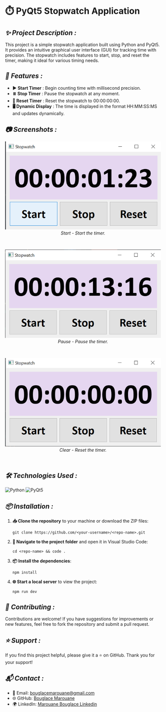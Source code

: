 # ⏱️ **PyQt5 Stopwatch Application**

## ***✨ Project Description :***
This project is a simple stopwatch application built using Python and PyQt5. It provides an intuitive graphical user interface (GUI) for tracking time with precision. The stopwatch includes features to start, stop, and reset the timer, making it ideal for various timing needs.

## ***🔧 Features :***

- **▶️ Start Timer** : Begin counting time with millisecond precision.
- **⏸️ Stop Timer** : Pause the stopwatch at any moment.
- **🔄 Reset Timer** : Reset the stopwatch to 00:00:00:00.
- **🖥️ Dynamic Display** : The time is displayed in the format HH:MM:SS:MS and updates dynamically.

## ***📷 Screenshots :***

<p align="center">
  <img src="https://github.com/BouglaceMarouane/Stop-watch/blob/7413471c084b2027153002f50d88f5b5a084ba75/stop.png" alt="image alt"/>
  <br>
  <em>Start - Start the timer.</em>
</p><br>

<p align="center">
  <img src="https://github.com/BouglaceMarouane/Stop-watch/blob/7413471c084b2027153002f50d88f5b5a084ba75/clear.png" alt="image alt"/>
  <br>
  <em>Pause - Pause the timer.</em>
</p><br>

<p align="center">
  <img src="https://github.com/BouglaceMarouane/Stop-watch/blob/7413471c084b2027153002f50d88f5b5a084ba75/start.png" alt="image alt"/>
  <br>
  <em>Clear - Reset the timer.</em>
</p><br>

## ***🛠️ Technologies Used :***

![Python](https://img.shields.io/badge/PYTHON-blue?logo=Python&logoColor=white) 
![PyQt5](https://img.shields.io/badge/PYQT5-green?logo=PyQt5&logoColor=white)

## ***📦 Installation :***

1. **📥 Clone the repository** to your machine or download the ZIP files:
   ```
   git clone https://github.com/<your-username>/<repo-name>.git
   ```
2. **📂 Navigate to the project folder** and open it in Visual Studio Code:
   ```
   cd <repo-name> && code .
   ```

3. **📦 Install the dependencies**:
   ```
   npm install
   ```

4. **🌐 Start a local server** to view the project:
   ```
   npm run dev
   ```

## ***🤝 Contributing :***

Contributions are welcome! If you have suggestions for improvements or new features, feel free to fork the repository and submit a pull request.

## ***⭐ Support :***

If you find this project helpful, please give it a ⭐ on GitHub. Thank you for your support!

## ***📬 Contact :***

- 📧 Email: bouglacemarouane@gmail.com  
- 🌐 GitHub: [Bouglace Marouane](https://github.com/BouglaceMarouane)
- 🌍 LinkedIn: [Marouane Bouglace Linkedin](https://www.linkedin.com/in/marouane-bouglace-68b17333b/)
